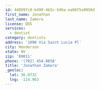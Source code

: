 ```yaml
---
id: 440997c0-b499-4b5c-b96a-ea86f5a9050d
first_name: Jonathan
last_name: Zamora
license: DDS
services:
  - dentist
category: dentists
address: '1090 Via Saint Lucia Pl'
city: Henderson
state: NV
zip: '89011'
phone: '(702) 454-0858'
title: 'Jonathan Zamora'
_geoloc:
  lat: 36.0732
  lng: -114.963
---
```

